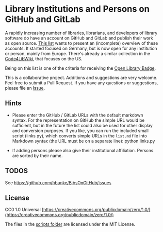 Library Institutions and Persons on GitHub and GitLab
=====================================================

A rapidly increasing number of libraries, librarians, and developers of
library software do have an account on GitHub and GitLab and publish their work as
open source. [This list](list.md) wants to present an (incomplete) overview of these
accounts. It started focused on Germany, but is now open for any institution or
person, mainly from Europe. There's already a similar collection in the
[Code4LibWiki](http://wiki.code4lib.org/Libraries_Sharing_Code), that focuses
on the US.

Being on this list is one of the criteria for receiving the
[Open Library Badge](https://badge.openbiblio.eu/kriterien/).

This is a collaborative project. Additions and suggestions are very welcome.
Feel free to submit a Pull Request. If you have any questions or suggestions,
please file an [Issue](https://github.com/hbunke/BibsOnGitHub/issues).


Hints
-----

-   Please enter the GitHub / GitLab URLs with the default markdown syntax.
    For the representation on GitHub the simple URL would be sufficient, but
    in the future the list could also be used for other display and conversion
    purposes. If you like, you can run the included small script (links.py),
    which converts simple URLs in the `list.md` file into Markdown syntax (the
    URL must be on a separate line):
        python links.py

-   If adding persons please also give their institutional affiliation. Persons are sorted by their name.


TODOS
-----

See https://github.com/hbunke/BibsOnGitHub/issues

License
-------

CC0 1.0 Universal [https://creativecommons.org/publicdomain/zero/1.0/](https://creativecommons.org/publicdomain/zero/1.0/)

The files in the [scripts folder](./scripts) are licensed under the MIT License.
